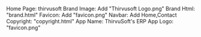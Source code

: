 Home Page: thirvusoft
Brand Image: Add "Thirvusoft Logo.png"
Brand Html: "brand.html"
Favicon: Add "favicon.png"
Navbar: Add Home,Contact
Copyright: "copyright.html"
App Name: ThirvuSoft's ERP
App Logo: "favicon.png"
